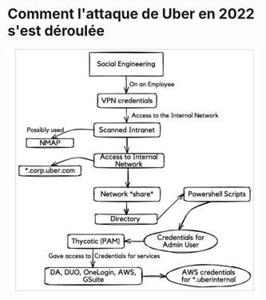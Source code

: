 # Comment l'attaque de Uber en 2022 s'est déroulée  

![99-Attaque-Uber](../images/99-attaque-uber.jpeg)  
  
  